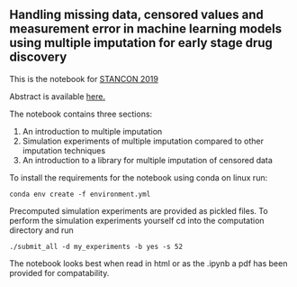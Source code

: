## Handling missing data, censored values and measurement error in machine learning models using multiple imputation for early stage drug discovery

This is the notebook for [STANCON 2019](https://mc-stan.org/events/stancon2019Cambridge/)

Abstract is available [here.](https://mc-stan.org/events/stancon2019Cambridge/abstracts.html#19)

The notebook contains three sections:

1) An introduction to multiple imputation
2) Simulation experiments of multiple imputation compared to other imputation techniques
3) An introduction to a library for  multiple imputation of censored data

To install the requirements for the notebook using conda on linux run:

	conda env create -f environment.yml

Precomputed simulation experiments are provided as pickled files.
To perform the simulation experiments yourself cd into the computation directory and run

	./submit_all -d my_experiments -b yes -s 52
    
The notebook looks best when read in html or as the .ipynb a pdf has been provided for compatability. 
